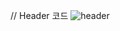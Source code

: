 // Header 코드
![header](https://capsule-render.vercel.app/api?type=rect&color=gradient&height=300&section=header&text=Yeeun's-nl-Github)


<!--
**yeeunma/yeeunma** is a ✨ _special_ ✨ repository because its `README.md` (this file) appears on your GitHub profile.

Here are some ideas to get you started:

- 🔭 I’m currently working on ...
- 🌱 I’m currently learning ...
- 👯 I’m looking to collaborate on ...
- 🤔 I’m looking for help with ...
- 💬 Ask me about ...
- 📫 How to reach me: ...
- 😄 Pronouns: ...
- ⚡ Fun fact: ...
-->
